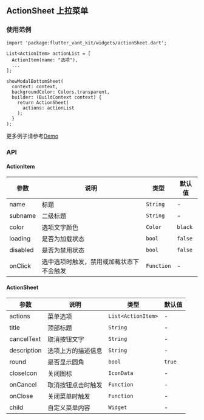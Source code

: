 ## ActionSheet 上拉菜单

### 使用范例

```
import 'package:flutter_vant_kit/widgets/actionSheet.dart';

List<ActionItem> actionList = [
  ActionItem(name: "选项"),
  ...
];

showModalBottomSheet(
  context: context,
  backgroundColor: Colors.transparent,
  builder: (BuildContext context) {
    return ActionSheet(
      actions: actionList
    );
  }
);
```

更多例子请参考[Demo](../lib/routes/demoActionSheet.dart)

### API

#### ActionItem

| 参数  | 说明  | 类型  | 默认值  |
| ------------ | ------------ | ------------ | ------------ |
| name | 标题 | `String` | - |
| subname | 二级标题 | `String` | - |
| color | 选项文字颜色 | `Color` | `black` |
| loading | 是否为加载状态 | `bool` | `false` |
| disabled | 是否为禁用状态 | `bool` | `false` |
| onClick | 选中选项时触发，禁用或加载状态下不会触发 | `Function` | - |

#### ActionSheet

| 参数  | 说明  | 类型  | 默认值  |
| ------------ | ------------ | ------------ | ------------ |
| actions | 菜单选项 | `List<ActionItem>` | - |
| title | 顶部标题 | `String` | - |
| cancelText | 取消按钮文字 | `String` | - |
| description | 选项上方的描述信息 | `String` | - |
| round | 是否显示圆角 | `bool` | `true` |
| closeIcon | 关闭图标 | `IconData` | - |
| onCancel | 取消按钮点击时触发 | `Function` | - |
| onClose | 关闭菜单时触发 | `Function` | - |
| child | 自定义菜单内容 | `Widget` | - |
